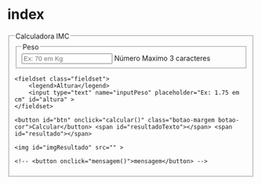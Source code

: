 # index
<!DOCTYPE html>
<html lang="PT-BR">
<head>
    <meta charset="UTF-8">
    <meta http-equiv="X-UA-Compatible" content="IE=edge">
    <meta name="viewport" content="width=device-width, initial-scale=1.0">
    <title>Aula Teorica</title>    
    <link rel="stylesheet" href="style.css">
</head>
<body>
    
<fieldset>
    <legend>Calculadora IMC</legend>
    <fieldset class="fieldset">
        <legend>Peso</legend>
        <input type="text" name="inputPeso" placeholder="Ex: 70 em Kg" id="peso" onkeydown="validaTamanhoInput()"> <span class="span-erro" id="erroInputPeso">Número Maximo 3 caracteres </span>
    </fieldset>
    
    <fieldset class="fieldset">
        <legend>Altura</legend>
        <input type="text" name="inputPeso" placeholder="Ex: 1.75 em cm" id="altura" >
    </fieldset>

    <button id="btn" onclick="calcular()" class="botao-margem botao-cor">Calcular</button> <span id="resultadoTexto"></span> <span id="resultado"></span>

    <img id="imgResultado" src="" >

    <!-- <button onclick="mensagem()">mensagem</button> -->

</fieldset>    


<script src="app.js"></script>
</body>
</html>
